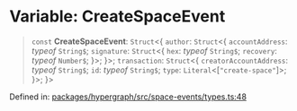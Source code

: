 # Variable: CreateSpaceEvent

> `const` **CreateSpaceEvent**: `Struct`\<\{ `author`: `Struct`\<\{ `accountAddress`: *typeof* `String$`; `signature`: `Struct`\<\{ `hex`: *typeof* `String$`; `recovery`: *typeof* `Number$`; \}\>; \}\>; `transaction`: `Struct`\<\{ `creatorAccountAddress`: *typeof* `String$`; `id`: *typeof* `String$`; `type`: `Literal`\<\[`"create-space"`\]\>; \}\>; \}\>

Defined in: [packages/hypergraph/src/space-events/types.ts:48](https://github.com/hashirpm/hypergraph/blob/ab4ea1cdb9430798142e0d735aac9d31c2cf0ae0/packages/hypergraph/src/space-events/types.ts#L48)

